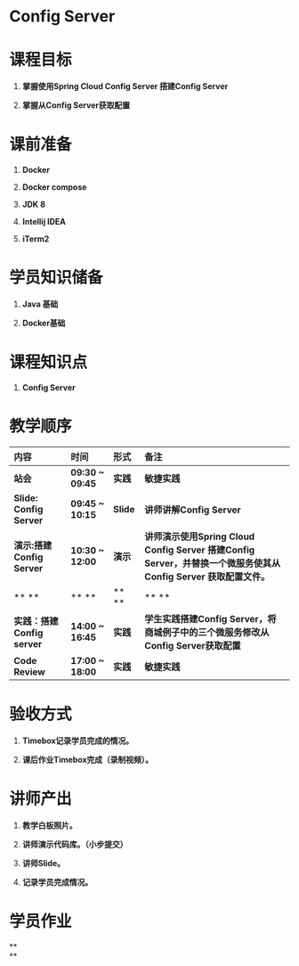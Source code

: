 # **Config Server**

# **课程目标**

1. **掌握使用Spring Cloud Config Server 搭建Config Server**

2. **掌握从Config Server获取配置**

# **课前准备**

1. **Docker**

2. **Docker compose**

3. **JDK 8**

4. **Intellij IDEA**

5. **iTerm2**

# **学员知识储备**

1. **Java 基础**

2. **Docker基础**

# **课程知识点**

1. **Config Server**

# **教学顺序**

| **内容** | **时间** | **形式** | **备注** |
| :--- | :--- | :--- | :--- |
| **站会** | **09:30 ~ 09:45** | **实践** | **敏捷实践** |
| **Slide: Config Server** | **09:45 ~ 10:15** | **Slide** | **讲师讲解Config Server** |
| **演示:搭建Config Server** | **10:30 ~ 12:00** | **演示** | **讲师演示使用Spring Cloud Config Server 搭建Config Server，并替换一个微服务使其从 Config Server 获取配置文件。** |
| ** ** | ** ** | ** ** | ** ** |
| **实践：搭建Config server** | **14:00 ~ 16:45** | **实践** | **学生实践搭建Config Server，将商城例子中的三个微服务修改从Config Server获取配置** |
| **Code Review** | **17:00 ~ 18:00** | **实践** | **敏捷实践** |

# **验收方式**

1. **Timebox记录学员完成的情况。**

2. **课后作业Timebox完成（录制视频）。**

# **讲师产出**

1. **教学白板照片。**

2. **讲师演示代码库。（小步提交）**

3. **讲师Slide。**

4. **记录学员完成情况。**

# **学员作业**

**  
**

